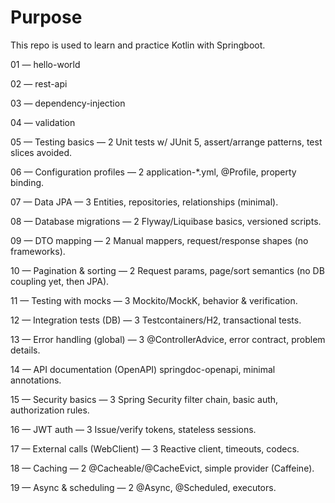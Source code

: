 # Purpose
This repo is used to learn and practice Kotlin with Springboot. 

01 — hello-world

02 — rest-api

03 — dependency-injection

04 — validation 

05 — Testing basics — 2
Unit tests w/ JUnit 5, assert/arrange patterns, test slices avoided.

06 — Configuration profiles — 2
application-*.yml, @Profile, property binding.

07 — Data JPA — 3
Entities, repositories, relationships (minimal).

08 — Database migrations — 2
Flyway/Liquibase basics, versioned scripts.

09 — DTO mapping — 2
Manual mappers, request/response shapes (no frameworks).

10 — Pagination & sorting — 2
Request params, page/sort semantics (no DB coupling yet, then JPA).

11 — Testing with mocks — 3
Mockito/MockK, behavior & verification.

12 — Integration tests (DB) — 3
Testcontainers/H2, transactional tests.

13 — Error handling (global) — 3
@ControllerAdvice, error contract, problem details.

14 — API documentation (OpenAPI) 
springdoc-openapi, minimal annotations.

15 — Security basics — 3
Spring Security filter chain, basic auth, authorization rules.


16 — JWT auth — 3
Issue/verify tokens, stateless sessions.

17 — External calls (WebClient) — 3
Reactive client, timeouts, codecs.

18 — Caching — 2
@Cacheable/@CacheEvict, simple provider (Caffeine).

19 — Async & scheduling — 2
@Async, @Scheduled, executors.

